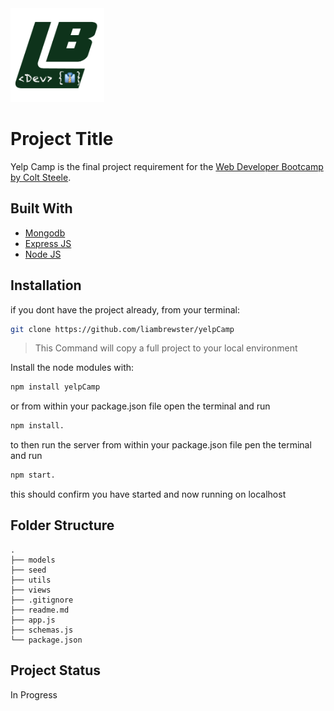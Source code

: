 <img src="https://github.com/liambrewster/Glass-Background-Demo/blob/3b09839d9690ff0adfb510c391d1f0b922ac7db9/images/LB%20Dev%20Logo.png" width="150" height="150">

# Project Title

Yelp Camp is the final project requirement for the [Web Developer Bootcamp by Colt Steele](https://www.udemy.com/course/the-web-developer-bootcamp/).

## Built With
- [Mongodb](https://www.mongodb.com/)
- [Express JS](https://expressjs.com/)
- [Node JS](https://nodejs.org/en/)

## Installation

if you dont have the project already, from your terminal:
```bash
git clone https://github.com/liambrewster/yelpCamp
```
>This Command  will copy a full  project  to your local  environment

Install the node modules with: 
```bash
npm install yelpCamp 
```
or from within your package.json file open the terminal and run 
```bash
npm install.
```
to then run the server from within your package.json file pen the terminal and run 
```bash
npm start.
```
this should confirm you have started and now running on localhost

## Folder Structure
    .
    ├── models
    ├── seed                      
    ├── utils     
    ├── views         
    ├── .gitignore
    ├── readme.md
    ├── app.js
    ├── schemas.js
    └── package.json
    

## Project Status
In Progress
